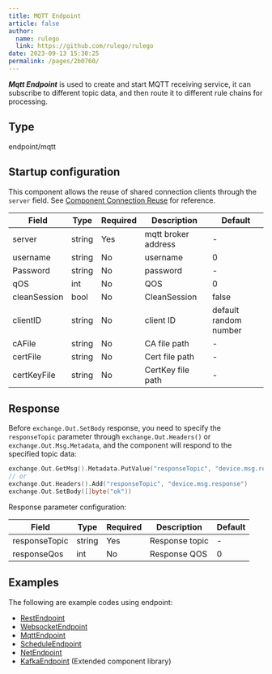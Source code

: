 ```yaml
---
title: MQTT Endpoint
article: false
author: 
  name: rulego
  link: https://github.com/rulego/rulego
date: 2023-09-13 15:30:25
permalink: /pages/2b0760/
---
```


***Mqtt Endpoint*** is used to create and start MQTT receiving service, it can subscribe to different topic data, and then route it to different rule chains for processing.

## Type

endpoint/mqtt

## Startup configuration
This component allows the reuse of shared connection clients through the `server` field. See [Component Connection Reuse](/en/pages/baa05d/) for reference.

| Field        | Type   | Required | Description         | Default               |
|--------------|--------|----------|---------------------|-----------------------|
| server       | string | Yes      | mqtt broker address | -                     |
| username     | string | No       | username            | 0                     |
| Password     | string | No       | password            | -                     |
| qOS          | int    | No       | QOS                 | 0                     |
| cleanSession | bool   | No       | CleanSession        | false                 |
| clientID     | string | No       | client ID           | default random number |
| cAFile       | string | No       | CA file path        | -                     |
| certFile     | string | No       | Cert file path      | -                     |
| certKeyFile  | string | No       | CertKey file path   | -                     |

## Response

Before `exchange.Out.SetBody` response, you need to specify the `responseTopic` parameter through `exchange.Out.Headers()` or `exchange.Out.Msg.Metadata`, and the component will respond to the specified topic data:

```go
exchange.Out.GetMsg().Metadata.PutValue("responseTopic", "device.msg.response")
// or
exchange.Out.Headers().Add("responseTopic", "device.msg.response")
exchange.Out.SetBody([]byte("ok"))
```

Response parameter configuration:

| Field         | Type   | Required | Description    | Default |
|---------------|--------|----------|----------------|---------|
| responseTopic | string | Yes      | Response topic | -       |
| responseQos   | int    | No       | Response QOS   | 0       |

## Examples

The following are example codes using endpoint:
- [RestEndpoint](https://github.com/rulego/rulego/tree/main/examples/http_endpoint/http_endpoint.go)
- [WebsocketEndpoint](https://github.com/rulego/rulego/tree/main/endpoint/websocket/websocket_test.go)
- [MqttEndpoint](https://github.com/rulego/rulego/tree/main/endpoint/mqtt/mqtt_test.go)
- [ScheduleEndpoint](https://github.com/rulego/rulego/tree/main/endpoint/schedule/schedule_test.go)
- [NetEndpoint](https://github.com/rulego/rulego/tree/main/endpoint/net/net_test.go)
- [KafkaEndpoint](https://github.com/rulego/rulego-components/blob/main/endpoint/kafka/kafka_test.go) (Extended component library)
